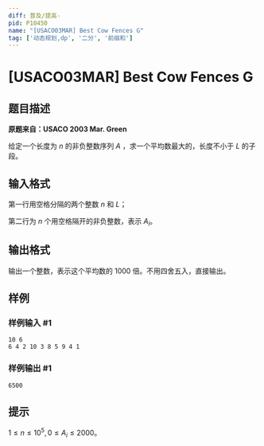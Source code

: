 ```yaml
---
diff: 普及/提高-
pid: P10450
name: "[USACO03MAR] Best Cow Fences G"
tag: ['动态规划,dp', '二分', '前缀和']
---
```

# [USACO03MAR] Best Cow Fences G
## 题目描述

**原题来自：USACO 2003 Mar. Green**

给定一个长度为 $n$ 的非负整数序列 $A$ ，求一个平均数最大的，长度不小于 $L$ 的子段。
## 输入格式

第一行用空格分隔的两个整数 $n$ 和 $L$；

第二行为 $n$ 个用空格隔开的非负整数，表示 $A_i$。
## 输出格式

输出一个整数，表示这个平均数的 $1000$ 倍。不用四舍五入，直接输出。
## 样例

### 样例输入 #1
```
10 6
6 4 2 10 3 8 5 9 4 1
```
### 样例输出 #1
```
6500
```
## 提示

$1 \leq n \leq 10^5,0 \leq A_i \leq 2000$。
